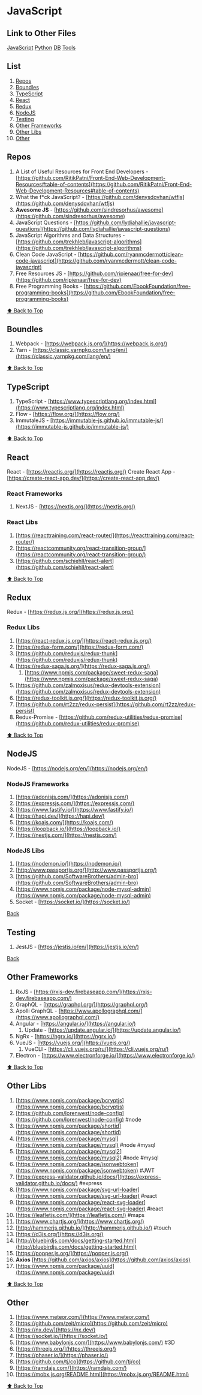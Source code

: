 # JavaScript

## Link to Other Files

[JavaScript](./javascript.md) [Python](./python.md) [DB](./databases.md) [Tools](./tools.md)

## List

1. [Repos](#repos)
2. [Boundles](#boundles)
3. [TypeScript](#typescript)
4. [React](#react)
5. [Redux](#redux)
6. [NodeJS](#nodejs)
7. [Testing](#testing)
8. [Other Frameworks](#other-frameworks)
9. [Other Libs](#other-libs)
10. [Other](#other)

## Repos

1. A List of Useful Resources for Front End Developers - [https://github.com/RitikPatni/Front-End-Web-Development-Resources#table-of-contents](https://github.com/RitikPatni/Front-End-Web-Development-Resources#table-of-contents)
2. What the f\*ck JavaScript? - [https://github.com/denysdovhan/wtfjs](https://github.com/denysdovhan/wtfjs)
3. **Awesome JS** - [https://github.com/sindresorhus/awesome](https://github.com/sindresorhus/awesome)
4. JavaScript Questions - [https://github.com/lydiahallie/javascript-questions](https://github.com/lydiahallie/javascript-questions)
5. JavaScript Algorithms and Data Structures - [https://github.com/trekhleb/javascript-algorithms](https://github.com/trekhleb/javascript-algorithms)
6. Clean Code JavaScript - [https://github.com/ryanmcdermott/clean-code-javascript](https://github.com/ryanmcdermott/clean-code-javascript)
7. Free Resources JS - [https://github.com/ripienaar/free-for-dev](https://github.com/ripienaar/free-for-dev)
8. Free Programming Books - [https://github.com/EbookFoundation/free-programming-books](https://github.com/EbookFoundation/free-programming-books)

[⬆ Back to Top](#list)

## Boundles

1. Webpack - [https://webpack.js.org/](https://webpack.js.org/)
2. Yarn - [https://classic.yarnpkg.com/lang/en/](https://classic.yarnpkg.com/lang/en/)

[⬆ Back to Top](#list)

## TypeScript

1. TypeScript - [https://www.typescriptlang.org/index.html](https://www.typescriptlang.org/index.html)
2. Flow - [https://flow.org/](https://flow.org/)
3. ImmutaleJS - [https://immutable-js.github.io/immutable-js/](https://immutable-js.github.io/immutable-js/)

[⬆ Back to Top](#list)

## React

React - [https://reactjs.org/](https://reactjs.org/)
Create React App - [https://create-react-app.dev/](https://create-react-app.dev/)

### React Frameworks

1. NextJS - [https://nextjs.org/](https://nextjs.org/)

### React Libs

1. [https://reacttraining.com/react-router/](https://reacttraining.com/react-router/)
2. [https://reactcommunity.org/react-transition-group/](https://reactcommunity.org/react-transition-group/)
3. [https://github.com/schiehll/react-alert](https://github.com/schiehll/react-alert)

[⬆ Back to Top](#list)

## Redux

Redux - [https://redux.js.org/](https://redux.js.org/)

### Redux Libs

1. [https://react-redux.js.org/](https://react-redux.js.org/)
1. [https://redux-form.com/](https://redux-form.com/)
1. [https://github.com/reduxjs/redux-thunk](https://github.com/reduxjs/redux-thunk)
1. [https://redux-saga.js.org/](https://redux-saga.js.org/)
    1. [https://www.npmjs.com/package/sweet-redux-saga](https://www.npmjs.com/package/sweet-redux-saga)
1. [https://github.com/zalmoxisus/redux-devtools-extension](https://github.com/zalmoxisus/redux-devtools-extension)
1. [https://redux-toolkit.js.org/](https://redux-toolkit.js.org/)
1. [https://github.com/rt2zz/redux-persist](https://github.com/rt2zz/redux-persist)
1. Redux-Promise - [https://github.com/redux-utilities/redux-promise](https://github.com/redux-utilities/redux-promise)

[⬆ Back to Top](#list)

## NodeJS

NodeJS - [https://nodejs.org/en/](https://nodejs.org/en/)

### NodeJS Frameworks

1. [https://adonisjs.com/](https://adonisjs.com/)
2. [https://expressjs.com/](https://expressjs.com/)
3. [https://www.fastify.io/](https://www.fastify.io/)
4. [https://hapi.dev/](https://hapi.dev/)
5. [https://koajs.com/](https://koajs.com/)
6. [https://loopback.io/](https://loopback.io/)
7. [https://nestjs.com/](https://nestjs.com/)

### NodeJS Libs

1. [https://nodemon.io/](https://nodemon.io/)
2. [http://www.passportjs.org/](http://www.passportjs.org/)
3. [https://github.com/SoftwareBrothers/admin-bro](https://github.com/SoftwareBrothers/admin-bro)
4. [https://www.npmjs.com/package/node-mysql-admin](https://www.npmjs.com/package/node-mysql-admin)
5. Socket - [https://socket.io/](https://socket.io/)

[Back](#list)

## Testing

1. JestJS - [https://jestjs.io/en/](https://jestjs.io/en/)

[Back](#list)

## Other Frameworks

1. RxJS - [https://rxjs-dev.firebaseapp.com/](https://rxjs-dev.firebaseapp.com/)
2. GraphQL - [https://graphql.org/](https://graphql.org/)
3. Apolli GraphQL - [https://www.apollographql.com/](https://www.apollographql.com/)
4. Angular - [https://angular.io/](https://angular.io/) 
    1. Update - [https://update.angular.io/](https://update.angular.io/)
5. NgRx - [https://ngrx.io/](https://ngrx.io/)
6. VueJS - [https://vuejs.org/](https://vuejs.org/)
    1. VueCLI - [https://cli.vuejs.org/ru/](https://cli.vuejs.org/ru/)
7. Electron - [https://www.electronforge.io/](https://www.electronforge.io/)

[⬆ Back to Top](#list)

## Other Libs

1. [https://www.npmjs.com/package/bcryptjs](https://www.npmjs.com/package/bcryptjs)
1. [https://github.com/lorenwest/node-config](https://github.com/lorenwest/node-config) #node
1. [https://www.npmjs.com/package/shortid](https://www.npmjs.com/package/shortid)
1. [https://www.npmjs.com/package/mysql](https://www.npmjs.com/package/mysql) #node #mysql
1. [https://www.npmjs.com/package/mysql2](https://www.npmjs.com/package/mysql2) #node #mysql
1. [https://www.npmjs.com/package/jsonwebtoken](https://www.npmjs.com/package/jsonwebtoken) #JWT
1. [https://express-validator.github.io/docs/](https://express-validator.github.io/docs/) #express
1. [https://www.npmjs.com/package/svg-url-loader](https://www.npmjs.com/package/svg-url-loader) #react
1. [https://www.npmjs.com/package/react-svg-loader](https://www.npmjs.com/package/react-svg-loader) #react
1. [https://leafletjs.com/](https://leafletjs.com/) #maps 
1. [https://www.chartjs.org/](https://www.chartjs.org/)
1. [http://hammerjs.github.io/](http://hammerjs.github.io/) #touch
1. [https://d3js.org/](https://d3js.org/)
1. [http://bluebirdjs.com/docs/getting-started.html](http://bluebirdjs.com/docs/getting-started.html)
1. [https://popper.js.org/](https://popper.js.org/)
1. **Axios** [https://github.com/axios/axios](https://github.com/axios/axios)
1. [https://www.npmjs.com/package/uuid](https://www.npmjs.com/package/uuid)

[⬆ Back to Top](#list)

## Other

1. [https://www.meteor.com/](https://www.meteor.com/)
1. [https://github.com/zeit/micro](https://github.com/zeit/micro)
1. [https://nx.dev/](https://nx.dev/)
1. [https://socket.io/](https://socket.io/)
1. [https://www.babylonjs.com/](https://www.babylonjs.com/) #3D
1. [https://threejs.org/](https://threejs.org/)
1. [https://phaser.io/](https://phaser.io/)
1. [https://github.com/tj/co](https://github.com/tj/co)
1. [https://ramdajs.com/](https://ramdajs.com/)
1. [https://mobx.js.org/README.html](https://mobx.js.org/README.html)

[⬆ Back to Top](#list)
